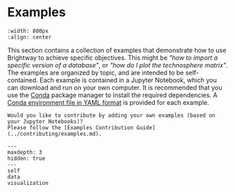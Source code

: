 # Examples

```{image} ../../_static/images/examples.png
:width: 800px
:align: center
```

This section contains a collection of examples that demonstrate how to use Brightway to achieve specific objectives. This might be _"how to import a specific version of a database"_, or _"how do I plot the technosphere matrix"_. The examples are organized by topic, and are intended to be self-contained. Each example is contained in a Jupyter Notebook, which you can download and run on your own computer. It is recommended that you use the [Conda](https://docs.conda.io/en/latest/) package manager to install the required dependencies. A [Conda environment file in YAML format](https://conda.io/projects/conda/en/latest/user-guide/tasks/manage-environments.html#activating-an-environment) is provided for each example.

```{note}
Would you like to contribute by adding your own examples (based on your Jupyter Notebooks)?
Please follow the [Examples Contribution Guide](../contributing/examples.md).
```

```{toctree}
---
maxdepth: 3
hidden: true
---
self
data
visualization
```